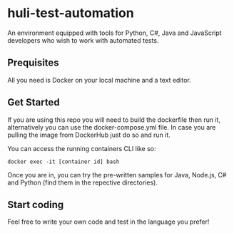 # huli-test-automation
An environment equipped with tools for Python, C#, Java and JavaScript developers who wish to work with automated tests.

## Prequisites
All you need is Docker on your local machine and a text editor.

## Get Started
If you are using this repo you will need to build the dockerfile then run it, alternatively you can use the docker-compose.yml file. In case you are pulling the image from DockerHub just do so and run it.

You can access the running containers CLI like so:
````
docker exec -it [container id] bash
````

Once you are in, you can try the pre-written samples for Java, Node.js, C# and Python (find them in the repective directories).

## Start coding
Feel free to write your own code and test in the language you prefer!

